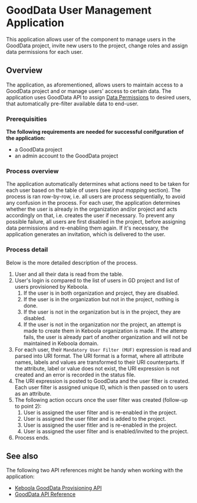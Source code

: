# GoodData User Management Application

This application allows user of the component to manage users in the GoodData project, invite new users to the project, change roles and assign data permissions for each user.

## Overview

The application, as aforementioned, allows users to maintain access to a GoodData project and or manage users' access to certain data. The application uses GoodData API to assign [Data Permissions](https://help.gooddata.com/display/doc/Data+Permissions) to desired users, that automatically pre-filter available data to end-user.

### Prerequisities

**The following requirements are needed for successful conifguration of the application:**

* a GoodData project
* an admin account to the GoodData project

### Process overview

The application automatically determines what actions need to be taken for each user based on the table of users (see *input mapping* section). The process is ran row-by-row, i.e. all users are process sequentially, to avoid any confusion in the process. For each user, the application determines whether the user is already in the organization and/or project and acts accordingly on that, i.e. creates the user if necessary. To prevent any possible failure, all users are first disabled in the project, before assigning data permissions and re-enabling them again. If it's necessary, the application generates an invitation, which is delivered to the user.

### Process detail

Below is the more detailed description of the process.

1. User and all their data is read from the table.
2. User's login is compared to the list of users in GD project and list of users provisioned by Keboola.
   1. If the user is in both organization and project, they are disabled.
   2. If the user is in the organization but not in the project, nothing is done.
   3. If the user is not in the organization but is in the project, they are disabled.
   4. If the user is not in the organization nor the project, an attempt is made to create them in Keboola organization is made. If the attemp fails, the user is already part of another organization and will not be maintained in Keboola domain.
3. For each user, their `Mandatory User Filter (MUF)` expression is read and parsed into URI format. The URI format is a format, where all attribute names, labels and values are transformed to their URI counterparts. If the attribute, label or value does not exist, the URI expression is not created and an error is recorded in the status file.
4. The URI expression is posted to GoodData and the user filter is created. Each user filter is assigned unique ID, which is then passed on to users as an attribute.
5. The following action occurs once the user filter was created (follow-up to point 2):
   1. User is assigned the user filter and is re-enabled in the project.
   2. User is assigned the user filter and is added to the project.
   3. User is assigned the user fitler and is re-enabled in the project.
   4. User is assigned the user filter and is enabled/invited to the project.
6. Process ends.

## See also

The following two API references might be handy when working with the application:

* [Keboola GoodData Provisioning API](https://keboolagooddataprovisioning.docs.apiary.io/)
* [GoodData API Reference](https://help.gooddata.com/display/API/API+Reference)